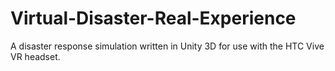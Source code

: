 # Virtual-Disaster-Real-Experience
A disaster response simulation written in Unity 3D for use with the HTC Vive VR headset.
